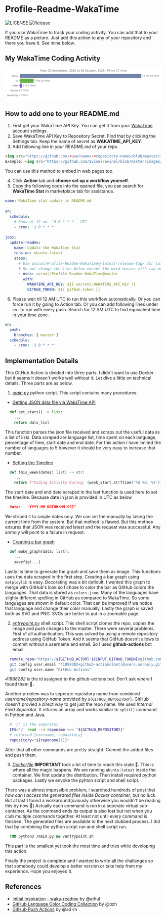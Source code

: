# Profile-Readme-WakaTime
![LICENSE](https://img.shields.io/github/license/avinal/Profile-Readme-WakaTime?style=flat-square)
![Release](https://img.shields.io/github/v/release/avinal/Profile-Readme-WakaTime?style=flat-square)

If you use WakaTime to track your coding activity. You can add that to your README as a picture. 
Just add this action to any of your repository and there you have it. See mine below.

## My WakaTime Coding Activity
<img src="https://github.com/avinal/avinal/blob/master/images/stat.svg" alt="Avinal WakaTime Activity"/>

## How to add one to your README.md
1. First get your WakaTime API Key. You can get it from your [WakaTime](https://wakatime.com) account settings. 
2. Save WakaTime API Key to Repository Secret. Find that by clicking the Settings tab. Keep the name of secret as **WAKATIME_API_KEY**.
3. Add following line in your README.md of your repo.
  ```html
  <img src="https://github.com/<username>/<repository-name>/blob/master/images/stat.svg" alt="Alternative Text"/>
  Example: <img src="https://github.com/avinal/avinal/blob/master/images/stat.svg" alt="Avinal WakaTime Activity"/>
  ```
  You can use this method to embed in web pages too. 
  
4. Click **Action** tab and **choose set up a workflow yourself**.
5. Copy the following code into the opened file, you can search for **WakaTime Stat** in marketplace tab for assistance.
```yml
name: WakaTime stat update in README.md

on:
  schedule:
    # Runs at 12 am  '0 0 * * *'  UTC
    - cron: '1 0 * * *'

jobs:
  update-readme:
    name: Update the WakaTime Stat
    runs-on: ubuntu-latest
    steps:
      # Use avinal/Profile-Readme-WakaTime@<latest-release-tag> for latest stable release
      # Do not change the line below except the word master with tag number maybe
      - uses: avinal/Profile-Readme-WakaTime@master
        with:
          WAKATIME_API_KEY: ${{ secrets.WAKATIME_API_KEY }}
          GITHUB_TOKEN: ${{ github.token }}
```
6. Please wait till 12 AM UTC to run this workflow automatically. Or you can force run it by going to Action tab. Or you can add following lines under `on:` to run with every push. Search for 12 AM UTC to find equivalent time in your time zone. 
```yml
on:
  push:
    branches: [ master ]
  schedule:
    - cron: '1 0 * * *' 
```

## Implementation Details
This GitHub Action is divided into three parts. I didn't want to use Docker but it seems it doesn't works well without it. Let dive a little on technical details. Three parts are as below.

1. *[main.py](https://github.com/avinal/Profile-Readme-WakaTime/blob/master/main.py)* python script. This script contains many procedures.
  * [Getting JSON data file via WakaTime API](https://github.com/avinal/Profile-Readme-WakaTime/blob/master/main.py#L52) 
  ```python
    def get_stats() -> list:
      ...
      return data_list
  ```
  This function parses the json file received and scraps out the useful data as a list of lists. Data scraped are language list, time spent on each language, percentage of time, start date and end date. For this action I have limited the number of languages to 5 however it should be very easy to increase that number.
  * [Setting the Timeline](https://github.com/avinal/Profile-Readme-WakaTime/blob/master/main.py#L13)
  ```python
    def this_week(dates: list) -> str:
      ...
      return f"Coding Activity During: {week_start.strftime('%d %B, %Y')} to {week_end.strftime('%d %B, %Y')}"
  ```
  The start date and end date scraped in the last function is used here to set the timeline. Because date in json is provided in UTC as below
  ```json
    date:	"YYYY-MM-DDTHH:MM:SSZ"
  ```
  We striped it to simple dates only. We can set the manually by taking the current time from the system. But that method is flawed. But this methos ensures that JSON was received latest and the request was successful. Any anmoly will point to a failure in request.
  * [Creating a bar graph](https://github.com/avinal/Profile-Readme-WakaTime/blob/master/main.py#L21)
  ```python
    def make_graph(data: list):
      ...
      savefig(...)
  ```
  Lastly its time to generate the graph and save them as image. This functions uses the data scraped in the first step. Creating a bar graph using `matploylib` is easy. Decorating was a bit deficult. I wanted this graph to merge with GitHub's look so I chose to color the bar as GitHub colors the languages. That data is stored as `colors.json`. Many of the languages have slighly different spelling in GitHub as compared to WakaTime. So some languages are shown in default color. That can be improved if we notice that language and change their color manually. Lastly the graph is saved both as SVG and PNG. SVGs are better to put in a zoomable page.
  
2. *[entrypoint.py](https://github.com/avinal/Profile-Readme-WakaTime/blob/master/entrypoint.sh)* shell script. This shell script clones the repo, copies the image and push changes to the master. There were several problems. First of all authantication. This was solved by using a remote repository address using GitHub Token. And it seems that GitHub doesn't allows to commit without a username and email. So I used **github-actions** bot email. 
```bash
  remote_repo="https://${GITHUB_ACTOR}:${INPUT_GITHUB_TOKEN}@github.com/${GITHUB_REPOSITORY}.git"
  git config user.email "41898282+github-actions[bot]@users.noreply.github.com"
  git config user.name "GitHub Actions"
```
*41898282* is the id assigned to the github-actions bot. Don't ask where I found them 🙂.

Another problem was to seperate repository name from combined *username/repository-name* provided by `${GITHUB_REPOSITORY}`. GitHub doesn't provied a direct way to get just the repo name. We used *Internal Field Seperator*. It returns an array and works similiar to `split()` command in Python and Java. 
```bash
  # '/' is the seperator
  IFS='/' read -ra reponame <<< "${GITHUB_REPOSITORY}"
  # returned {username, repository}
  repository="${reponame[1]}"
```
After that all other commands are pretty straight. Commit the added files and push them.

3. *[Dockerfile](https://github.com/avinal/Profile-Readme-WakaTime/blob/master/Dockerfile)* **IMPORTANT** took a lot of time to reach this state 🥱. This is where all the magic happens. We are running `ubuntu:latest` inside the container. We first update the distribution. Then install required python packages. Lastly we envoke the pyhton script and shell script. 

There was a almost impossible problem, I searched hundreds of post that *how can I access the generated files inside Docker container*, but no luck. But at last I found a workaround(oviously otherwise you wouldn't be reading this by now 🤣) Actually each command is run in a seperate virtual sub-container. As the command ends its output is also lost but not when you club multiple commands together. At least not until every command is finished. The generated files are available to the next clubbed process. I did that by combining the python script run and shell script run.
```dockerfile
  CMD python3 /main.py && /entrypoint.sh
```
This part is the smallest yet took the most time and tries while developing this action.

Finally the project is complete and I wanted to write all the challanges so that somebody could develop a better version or take help from my experience. Hope you enjoyed it.

## References
* [Initial Inspiration - waka-readme](https://github.com/athul/waka-readme) by @athul
* [GitHub Language Color Coding Collection](https://github.com/ozh/github-colors) by @ozh
* [GitHub Push Actions](https://github.com/ad-m/github-push-action) by @ad-m

